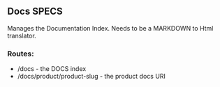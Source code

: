 ## Docs SPECS

Manages the Documentation Index. Needs to be a MARKDOWN to Html translator. 
  
### Routes:

- /docs - the DOCS index
- /docs/product/product-slug - the product docs URI

